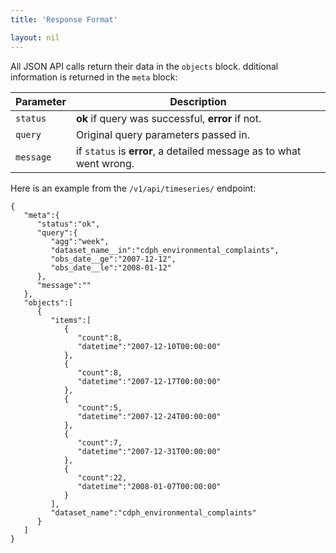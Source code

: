 ```yaml
---
title: 'Response Format'

layout: nil
---
```


All JSON API calls return their data in the `objects` block. dditional information is returned in the `meta` block:

| Parameter | Description                                                         |
|-----------|---------------------------------------------------------------------|
| `status`  | **ok** if query was successful, **error** if not.                   |
| `query`   | Original query parameters passed in.                                |
| `message` | if `status` is **error**, a detailed message as to what went wrong. |


Here is an example from the `/v1/api/timeseries/` endpoint:

~~~~
{
   "meta":{
      "status":"ok",
      "query":{
         "agg":"week",
         "dataset_name__in":"cdph_environmental_complaints",
         "obs_date__ge":"2007-12-12",
         "obs_date__le":"2008-01-12"
      },
      "message":""
   },
   "objects":[
      {
         "items":[
            {
               "count":8,
               "datetime":"2007-12-10T00:00:00"
            },
            {
               "count":8,
               "datetime":"2007-12-17T00:00:00"
            },
            {
               "count":5,
               "datetime":"2007-12-24T00:00:00"
            },
            {
               "count":7,
               "datetime":"2007-12-31T00:00:00"
            },
            {
               "count":22,
               "datetime":"2008-01-07T00:00:00"
            }
         ],
         "dataset_name":"cdph_environmental_complaints"
      }
   ]
}
~~~~

